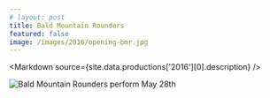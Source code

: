 ```yaml
---
# layout: post
title: Bald Mountain Rounders
featured: false
image: /images/2016/opening-bmr.jpg
---
```


<script lang="ts" context="module">
  throw new Error("@migration task: Check code was safely removed (https://github.com/sveltejs/kit/discussions/5774#discussioncomment-3292722)");

  // import { load as p } from "../../data/load"
  // export const load = p
</script>

<script lang="ts">
  throw new Error("@migration task: Add data prop (https://github.com/sveltejs/kit/discussions/5774#discussioncomment-3292707)");

  export let site
  import Markdown from "../../../components/Markdown.svelte"
</script>

<Markdown source={site.data.productions['2016'][0].description} />

![Bald Mountain Rounders perform May 28th](/images/2016/opening-bmr.jpg)
